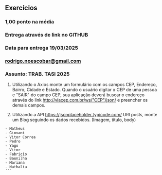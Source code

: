 ## Exercícios

### 1,00 ponto na média
### Entrega através de link no GITHUB
### Data para entrega 19/03/2025
### rodrigo.noescobar@gmail.com
### Assunto: TRAB. TASI 2025

01) Utilizando o Axios monte um formulário com os campos CEP, Endereço, Bairro, Cidade e Estado. Quando o usuário digitar o CEP de uma pessoa e "SAIR" do campo CEP, sua aplicação deverá buscar o endereço através do link http://viacep.com.br/ws/"CEP"/json/ e preencher os demais campos.

02) Utilizando a API https://jsonplaceholder.typicode.com/ URI posts, monte um Blog seguindo os dados recebidos. (Imagem, titulo, body)

``` Lista de presentes em sala
- Matheus
- Giovani
- Vitor Correa
- Pedro
- Yago
- Vitor
- Fabricio
- Baunilha
- Mariana
- Nathalia
´´´
